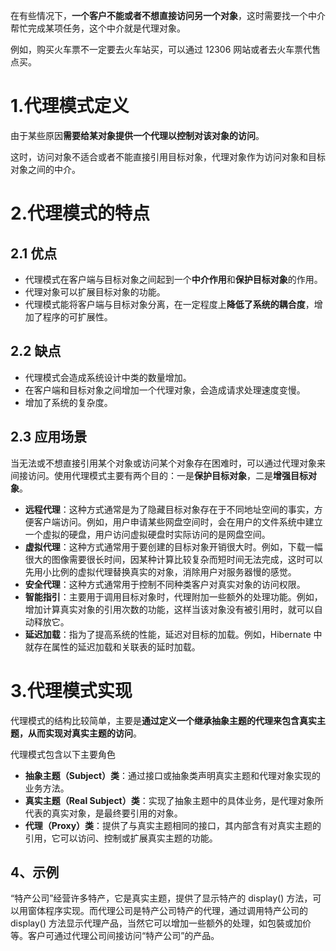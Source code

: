 在有些情况下，**一个客户不能或者不想直接访问另一个对象**，这时需要找一个中介帮忙完成某项任务，这个中介就是代理对象。

例如，购买火车票不一定要去火车站买，可以通过 12306 网站或者去火车票代售点买。

# 1.代理模式定义

由于某些原因**需要给某对象提供一个代理以控制对该对象的访问**。

这时，访问对象不适合或者不能直接引用目标对象，代理对象作为访问对象和目标对象之间的中介。

# 2.代理模式的特点

## 2.1 优点

- 代理模式在客户端与目标对象之间起到一个**中介作用**和**保护目标对象**的作用。
- 代理对象可以扩展目标对象的功能。
- 代理模式能将客户端与目标对象分离，在一定程度上**降低了系统的耦合度**，增加了程序的可扩展性。

## 2.2 缺点

- 代理模式会造成系统设计中类的数量增加。
- 在客户端和目标对象之间增加一个代理对象，会造成请求处理速度变慢。
- 增加了系统的复杂度。

## 2.3 应用场景

当无法或不想直接引用某个对象或访问某个对象存在困难时，可以通过代理对象来间接访问。使用代理模式主要有两个目的：一是**保护目标对象**，二是**增强目标对象**。

- **远程代理**：这种方式通常是为了隐藏目标对象存在于不同地址空间的事实，方便客户端访问。例如，用户申请某些网盘空间时，会在用户的文件系统中建立一个虚拟的硬盘，用户访问虚拟硬盘时实际访问的是网盘空间。
- **虚拟代理**：这种方式通常用于要创建的目标对象开销很大时。例如，下载一幅很大的图像需要很长时间，因某种计算比较复杂而短时间无法完成，这时可以先用小比例的虚拟代理替换真实的对象，消除用户对服务器慢的感觉。
- **安全代理**：这种方式通常用于控制不同种类客户对真实对象的访问权限。
- **智能指引**：主要用于调用目标对象时，代理附加一些额外的处理功能。例如，增加计算真实对象的引用次数的功能，这样当该对象没有被引用时，就可以自动释放它。
- **延迟加载**：指为了提高系统的性能，延迟对目标的加载。例如，Hibernate 中就存在属性的延迟加载和关联表的延时加载。

# 3.代理模式实现

代理模式的结构比较简单，主要是**通过定义一个继承抽象主题的代理来包含真实主题，从而实现对真实主题的访问**。

代理模式包含以下主要角色

- **抽象主题（Subject）类**：通过接口或抽象类声明真实主题和代理对象实现的业务方法。
- **真实主题（Real Subject）类**：实现了抽象主题中的具体业务，是代理对象所代表的真实对象，是最终要引用的对象。
- **代理（Proxy）类**：提供了与真实主题相同的接口，其内部含有对真实主题的引用，它可以访问、控制或扩展真实主题的功能。

## 4、示例

“特产公司”经营许多特产，它是真实主题，提供了显示特产的 display() 方法，可以用窗体程序实现。而代理公司是特产公司特产的代理，通过调用特产公司的 display() 方法显示代理产品，当然它可以增加一些额外的处理，如包裝或加价等。客户可通过代理公司间接访问“特产公司”的产品。